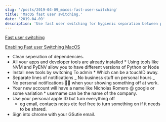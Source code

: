 ```yaml
---
slug: '/posts/2019-04-09_macos-fast-user-switching'
title: 'MacOS fast user switching.'
date: '2019-04-09'
description: 'Use fast user switching for hygienic separation between personal and professional accounts on a single laptop.'
---
```


[Fast user switching](https://en.wikipedia.org/wiki/Fast_user_switching)

[Enabling Fast user Switching MacOS](https://www.howtogeek.com/339517/how-to-enable-fast-user-switching-in-macos/)

- Clean seperation of dependencies.
- All your apps and developer tools are already installed \* Using tools like NVM and PyENV allow you to have different versions of Python or Node
- Install new tools by switching To admin \* Which can be a touchID away.
- Separate lines of notifications
  _ No business stuff on personal hours
  _ No personal notifications 🍑🍆 when your showing something off at work.
- Your new account will have a name like Nicholas Romero @ google or some variation \* username can be the name of the company.
- Use your personal apple ID but turn everything off
  - eg email, contacts notes etc feel free to turn something on if it needs to be shared.
- Sign into chrome with your GSutie email.
